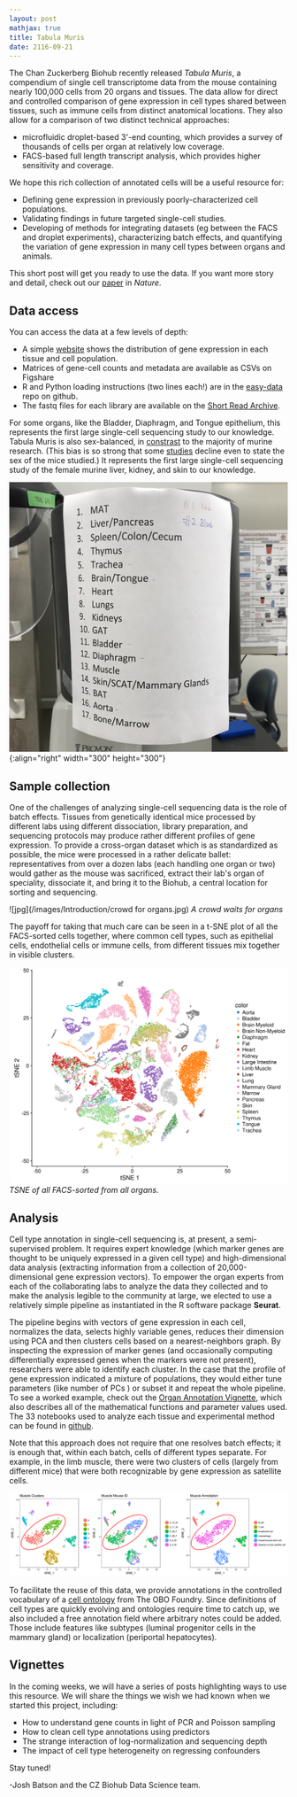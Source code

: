 ```yaml
---
layout: post
mathjax: true
title: Tabula Muris
date: 2116-09-21
---
```


The Chan Zuckerberg Biohub recently released _Tabula Muris_, a compendium of single cell transcriptome data from the mouse containing nearly 100,000 cells from 20 organs and tissues. The data allow for direct and controlled comparison of gene expression in cell types shared between tissues, such as immune cells from distinct anatomical locations. They also allow for a comparison of two distinct technical approaches:

* microfluidic droplet-based 3'-end counting, which provides a survey of thousands of cells per organ at relatively low coverage.
* FACS-based full length transcript analysis, which provides higher sensitivity and coverage.

We hope this rich collection of annotated cells will be a useful resource for:

* Defining gene expression in previously poorly-characterized cell populations.
* Validating findings in future targeted single-cell studies.
* Developing of methods for integrating datasets (eg between the FACS and droplet experiments), characterizing batch effects, and quantifying the variation of gene expression in many cell types between organs and animals.

This short post will get you ready to use the data. If you want more story and detail, check out our [paper](www.nature.com/TK) in _Nature_.

## Data access

You can access the data at a few levels of depth:

* A simple [website](http://tabula-muris.ds.czbiohub.org/) shows the distribution of gene expression in each tissue and cell population.
* Matrices of gene-cell counts and metadata are available as CSVs on Figshare
* R and Python loading instructions (two lines each!) are in the [easy-data](https://github.com/czi-hca-comp-tools/easy-data/blob/master/datasets/tabula_muris.md#count-files-for-r) repo on github.
* The fastq files for each library are available on the [Short Read Archive](https://www.ncbi.nlm.nih.gov/sra/?term=SRP131661).

For some organs, like the Bladder, Diaphragm, and Tongue epithelium, this represents the first large single-cell sequencing study to our knowledge. Tabula Muris is also sex-balanced, in [constrast](https://www.the-scientist.com/?articles.view/articleNo/48616/title/How-Much-Do-Sex-Differences-Matter-in-Mouse-Studies-/) to the majority of murine research. (This bias is so strong that some [studies](http://www.cell.com/action/showMethods?pii=S2405-4712%2816%2930265-4) decline even to state the sex of the mice studied.) It represents the first large single-cell sequencing study of the female murine liver, kidney, and skin to our knowledge.

![list of organs](/images/Introduction/list_of_organs.jpg){:align="right" width="300" height="300"}

## Sample collection
One of the challenges of analyzing single-cell sequencing data is the role of batch effects. Tissues from genetically identical mice processed by different labs using different dissociation, library preparation, and sequencing protocols may produce rather different profiles of gene expression. To provide a cross-organ dataset which is as standardized as possible, the mice were processed in a rather delicate ballet: representatives from over a dozen labs (each handling one organ or two) would gather as the mouse was sacrificed, extract their lab's organ of speciality, dissociate it, and bring it to the Biohub, a central location for sorting and sequencing.

![jpg](/images/Introduction/crowd for organs.jpg)
*A crowd waits for organs*

The payoff for taking that much care can be seen in a t-SNE plot of all the FACS-sorted cells together, where common cell types, such as epithelial cells, endothelial cells or immune cells, from different tissues mix together in visible clusters.

![](/images/Introduction/facs_tsne_by_tissue.png)
*TSNE of all FACS-sorted from all organs.*

## Analysis

Cell type annotation in single-cell sequencing is, at present, a semi-supervised problem. It requires expert knowledge (which marker genes are thought to be uniquely expressed in a given cell type) and high-dimensional data analysis (extracting information from a collection of 20,000-dimensional gene expression vectors). To empower the organ experts from each of the collaborating labs to analyze the data they collected and to make the analysis legible to the community at large, we elected to use a relatively simple pipeline as instantiated in the R software package **Seurat**.

The pipeline begins with vectors of gene expression in each cell, normalizes the data, selects highly variable genes, reduces their dimension using PCA and then clusters cells based on a nearest-neighbors graph. By inspecting the expression of marker genes (and occasionally computing differentially expressed genes when the markers were not present), researchers were able to identify each cluster. In the case that the profile of gene expression indicated a mixture of populations, they would either tune parameters (like number of PCs ) or subset it and repeat the whole pipeline. To see a worked example, check out the [Organ Annotation Vignette](/files/Organ_Annotation_Vignette.pdf), which also describes all of the mathematical functions and parameter values used. The 33 notebooks used to analyze each tissue and experimental method can be found in [github](https://github.com/czbiohub/tabula-muris/tree/master/00_data_ingest/02_tissue_analysis_rmd).

Note that this approach does not require that one resolves batch effects; it is enough that, within each batch, cells of different types separate. For example, in the limb muscle, there were two clusters of cells (largely from different mice) that were both recognizable by gene expression as satellite cells.

<img src="/images/Introduction/muscle.png" alt="muscle tsne" width="1500px"/>

To facilitate the reuse of this data, we provide annotations in the controlled vocabulary of a [cell ontology](http://obofoundry.org/ontology/cl.html) from The OBO Foundry. Since definitions of cell types are quickly evolving and ontologies require time to catch up, we also included a free annotation field where arbitrary notes could be added. Those include features like subtypes (luminal progenitor cells in the mammary gland) or localization (periportal hepatocytes).

## Vignettes

In the coming weeks, we will have a series of posts highlighting ways to use this resource. We will share the things we wish we had known when we started this project, including:

* How to understand gene counts in light of PCR and Poisson sampling
* How to clean cell type annotations using predictors
* The strange interaction of log-normalization and sequencing depth
* The impact of cell type heterogeneity on regressing confounders

Stay tuned!

-Josh Batson and the CZ Biohub Data Science team.
